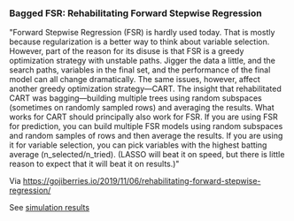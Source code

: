 ### Bagged FSR: Rehabilitating Forward Stepwise Regression

"Forward Stepwise Regression (FSR) is hardly used today. That is mostly because regularization is a better way to think about variable selection. However, part of the reason for its disuse is that FSR is a greedy optimization strategy with unstable paths. Jigger the data a little, and the search paths, variables in the final set, and the performance of the final model can all change dramatically. The same issues, however, affect another greedy optimization strategy—CART. The insight that rehabilitated CART was bagging—building multiple trees using random subspaces (sometimes on randomly sampled rows) and averaging the results. What works for CART should principally also work for FSR. If you are using FSR for prediction, you can build multiple FSR models using random subspaces and random samples of rows and then average the results. If you are using it for variable selection, you can pick variables with the highest batting average (n_selected/n_tried). (LASSO will beat it on speed, but there is little reason to expect that it will beat it on results.)"

Via https://gojiberries.io/2019/11/06/rehabilitating-forward-stepwise-regression/


See [simulation results](https://htmlpreview.github.io/?https://github.com/soodoku/bagged_fsr/blob/main/bagged_fsr.html)
